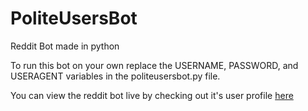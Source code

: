 # PoliteUsersBot
Reddit Bot made in python

To run this bot on your own replace the USERNAME, PASSWORD, and USERAGENT variables in the politeusersbot.py file.

You can view the reddit bot live by checking out it's user profile [here](https://www.reddit.com/user/Polite_Users_Bot/)
